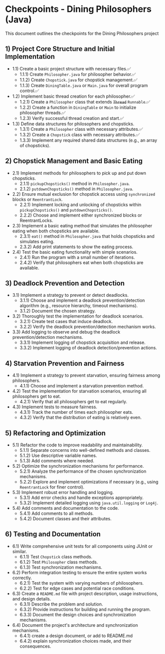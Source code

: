 # Checkpoints - Dining Philosophers (Java)

This document outlines the checkpoints for the Dining Philosophers project

## 1) Project Core Structure and Initial Implementation

* 1.1) Create a basic project structure with necessary files.✅
    * 1.1.1) Create `Philosopher.java` for philosopher behavior.✅
    * 1.1.2) Create `Chopstick.java` for chopstick management.✅
    * 1.1.3) Create `DiningTable.java` or `Main.java` for overall program control.✅
* 1.2) Implement basic thread creation for each philosopher.✅
    * 1.2.1) Create a `Philosopher` class that extends ~~`Thread`~~ `Runnable`.✅
    * 1.2.2) Create a function in `DiningTable` or `Main` to initialize philosopher threads.✅
    * 1.2.3) Verify successful thread creation and start.✅
* 1.3) Define data structures for philosophers and chopsticks.
    * 1.3.1) Create a `Philosopher` class with necessary attributes.✅
    * 1.3.2) Create a `Chopstick` class with necessary attributes.✅
    * 1.3.3) Implement any required shared data structures (e.g., an array of chopsticks).

## 2) Chopstick Management and Basic Eating

* 2.1) Implement methods for philosophers to pick up and put down chopsticks.
    * 2.1.1) `pickupChopsticks()` method in `Philosopher.java`.
    * 2.1.2) `putdownChopsticks()` method in `Philosopher.java`.
* 2.2) Ensure mutual exclusion for chopstick access using `synchronized` blocks or `ReentrantLock`.
    * 2.2.1) Implement locking and unlocking of chopsticks within `pickupChopsticks()` and `putdownChopsticks()`.
    * 2.2.2) Choose and implement either synchronized blocks or ReentrantLocks.
* 2.3) Implement a basic eating method that simulates the philosopher eating when both chopsticks are available.
    * 2.3.1) `eat()` method in `Philosopher.java` that holds chopsticks and simulates eating.
    * 2.3.2) Add print statements to show the eating process.
* 2.4) Test the basic eating functionality with simple scenarios.
    * 2.4.1) Run the program with a small number of iterations.
    * 2.4.2) Verify that philosophers eat when both chopsticks are available.

## 3) Deadlock Prevention and Detection

* 3.1) Implement a strategy to prevent or detect deadlocks.
    * 3.1.1) Choose and implement a deadlock prevention/detection algorithm (e.g., resource hierarchy, timeout mechanisms).
    * 3.1.2) Document the chosen strategy.
* 3.2) Thoroughly test the implementation for deadlock scenarios.
    * 3.2.1) Create test cases that induce deadlock.
    * 3.2.2) Verify the deadlock prevention/detection mechanism works.
* 3.3) Add logging to observe and debug the deadlock prevention/detection mechanisms.
    * 3.3.1) Implement logging of chopstick acquisition and release.
    * 3.3.2) Implement logging of deadlock detection/prevention actions.

## 4) Starvation Prevention and Fairness

* 4.1) Implement a strategy to prevent starvation, ensuring fairness among philosophers.
    * 4.1.1) Choose and implement a starvation prevention method.
* 4.2) Test the implementation for starvation scenarios, ensuring all philosophers get to eat.
    * 4.2.1) Verify that all philosophers get to eat regularly.
* 4.3) Implement tests to measure fairness.
    * 4.3.1) Track the number of times each philosopher eats.
    * 4.3.2) Verify that the distribution of eating is relatively even.

## 5) Refactoring and Optimization

* 5.1) Refactor the code to improve readability and maintainability.
    * 5.1.1) Separate concerns into well-defined methods and classes.
    * 5.1.2) Use descriptive variable names.
    * 5.1.3) Add comments where needed.
* 5.2) Optimize the synchronization mechanisms for performance.
    * 5.2.1) Analyze the performance of the chosen synchronization mechanisms.
    * 5.2.2) Explore and implement optimizations if necessary (e.g., using `ReentrantLock` for finer control).
* 5.3) Implement robust error handling and logging.
    * 5.3.1) Add error checks and handle exceptions appropriately.
    * 5.3.2) Implement detailed logging using `java.util.logging` or `Log4j`.
* 5.4) Add comments and documentation to the code.
    * 5.4.1) Add comments to all methods.
    * 5.4.2) Document classes and their attributes.

## 6) Testing and Documentation

* 6.1) Write comprehensive unit tests for all components using JUnit or similar.
    * 6.1.1) Test `Chopstick` class methods.
    * 6.1.2) Test `Philosopher` class methods.
    * 6.1.3) Test synchronization mechanisms.
* 6.2) Perform integration testing to ensure the entire system works correctly.
    * 6.2.1) Test the system with varying numbers of philosophers.
    * 6.2.2) Test for edge cases and potential race conditions.
* 6.3) Create a `README.md` file with project description, usage instructions, and design details.
    * 6.3.1) Describe the problem and solution.
    * 6.3.2) Provide instructions for building and running the program.
    * 6.3.3) Document the design choices and synchronization mechanisms.
* 6.4) Document the project's architecture and synchronization mechanisms.
    * 6.4.1) create a design document, or add to README.md
    * 6.4.2) explain synchronization choices made, and their consequences.